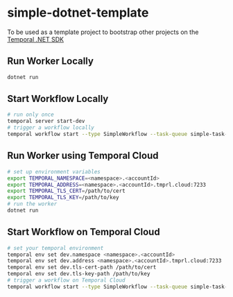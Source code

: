 # simple-dotnet-template
To be used as a template project to bootstrap other projects on the [Temporal .NET SDK](https://github.com/temporalio/sdk-dotnet)
## Run Worker Locally
```bash
dotnet run
```

## Start Workflow Locally
```bash
# run only once
temporal server start-dev
# trigger a workflow locally
temporal workflow start --type SimpleWorkflow --task-queue simple-task-queue --input '{"val":"foo"}'
```

## Run Worker using Temporal Cloud
```bash
# set up environment variables
export TEMPORAL_NAMESPACE=<namespace>.<accountId>
export TEMPORAL_ADDRESS=<namespace>.<accountId>.tmprl.cloud:7233
export TEMPORAL_TLS_CERT=/path/to/cert
export TEMPORAL_TLS_KEY=/path/to/key
# run the worker
dotnet run
```

## Start Workflow on Temporal Cloud
```bash
# set your temporal environment
temporal env set dev.namespace <namespace>.<accountId>
temporal env set dev.address <namespace>.<accountId>.tmprl.cloud:7233
temporal env set dev.tls-cert-path /path/to/cert
temporal env set dev.tls-key-path /path/to/key 
# trigger a workflow on Temporal Cloud
temporal workflow start --type SimpleWorkflow --task-queue simple-task-queue --input '{"val":"foo"}' --env dev
```